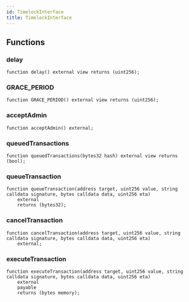 ```yaml
---
id: TimelockInterface
title: TimelockInterface
---
```



## Functions
### delay


```solidity
function delay() external view returns (uint256);
```

### GRACE_PERIOD


```solidity
function GRACE_PERIOD() external view returns (uint256);
```

### acceptAdmin


```solidity
function acceptAdmin() external;
```

### queuedTransactions


```solidity
function queuedTransactions(bytes32 hash) external view returns (bool);
```

### queueTransaction


```solidity
function queueTransaction(address target, uint256 value, string calldata signature, bytes calldata data, uint256 eta)
    external
    returns (bytes32);
```

### cancelTransaction


```solidity
function cancelTransaction(address target, uint256 value, string calldata signature, bytes calldata data, uint256 eta)
    external;
```

### executeTransaction


```solidity
function executeTransaction(address target, uint256 value, string calldata signature, bytes calldata data, uint256 eta)
    external
    payable
    returns (bytes memory);
```

